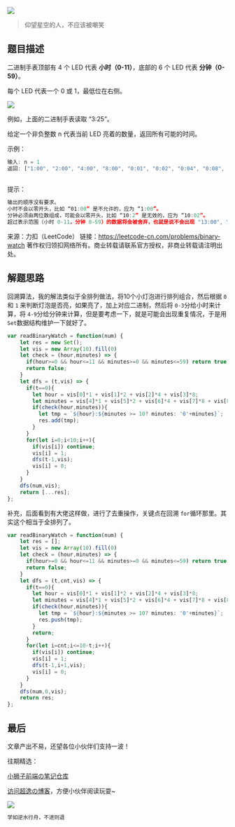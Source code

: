 ![](https://imgconvert.csdnimg.cn/aHR0cHM6Ly9jZG4uanNkZWxpdnIubmV0L2doL2Nob2NvbGF0ZTE5OTkvY2RuL2ltZy8yMDIwMDgyODE0NTUyMS5qcGc?x-oss-process=image/format,png)
>仰望星空的人，不应该被嘲笑

## 题目描述

二进制手表顶部有 4 个 LED 代表 **小时（0-11）**，底部的 6 个 LED 代表 **分钟（0-59）**。

每个 LED 代表一个 0 或 1，最低位在右侧。

![](https://img-blog.csdnimg.cn/20200915161300632.png?x-oss-process=image/watermark,type_ZmFuZ3poZW5naGVpdGk,shadow_10,text_aHR0cHM6Ly9ibG9nLmNzZG4ubmV0L3dlaXhpbl80MjQyOTcxOA==,size_16,color_FFFFFF,t_70#pic_center)


例如，上面的二进制手表读取 “3:25”。

给定一个非负整数 n 代表当前 LED 亮着的数量，返回所有可能的时间。

 

示例：

```javascript
输入: n = 1
返回: ["1:00", "2:00", "4:00", "8:00", "0:01", "0:02", "0:04", "0:08", "0:16", "0:32"]
 
```

提示：

```javascript
输出的顺序没有要求。
小时不会以零开头，比如 “01:00” 是不允许的，应为 “1:00”。
分钟必须由两位数组成，可能会以零开头，比如 “10:2” 是无效的，应为 “10:02”。
超过表示范围（小时 0-11，分钟 0-59）的数据将会被舍弃，也就是说不会出现 "13:00", "0:61" 等时间。
```

来源：力扣（LeetCode）
链接：https://leetcode-cn.com/problems/binary-watch
著作权归领扣网络所有。商业转载请联系官方授权，非商业转载请注明出处。



## 解题思路
回溯算法，我的解法类似于全排列做法，将10个小灯泡进行排列组合，然后根据 `0` 和 `1` 来判断灯泡是否亮，如果亮了，加上对应二进制，然后将 `0-3`分给小时来计算，将 `4-9`分给分钟来计算，但是要考虑一下，就是可能会出现重复情况，于是用 `Set`数据结构维护一下就好了。
```javascript
var readBinaryWatch = function(num) {
    let res = new Set();
    let vis = new Array(10).fill(0)
    let check = (hour,minutes) => {
      if(hour>=0 && hour<=11 && minutes>=0 && minutes<=59) return true;
      return false;
    }
    let dfs = (t,vis) => {
      if(t==0){
        let hour = vis[0]*1 + vis[1]*2 + vis[2]*4 + vis[3]*8;
        let minutes = vis[4]*1 + vis[5]*2 + vis[6]*4 + vis[7]*8 + vis[8]*16 + vis[9]*32;
        if(check(hour,minutes)){
          let tmp = `${hour}:${minutes >= 10? minutes: '0'+minutes}`;
          res.add(tmp);
        }
      }
      for(let i=0;i<10;i++){
        if(vis[i]) continue;
        vis[i] = 1;
        dfs(t-1,vis);
        vis[i] = 0;
      }
    }
    dfs(num,vis);
    return [...res];
};
```

补充，后面看到有大佬这样做，进行了去重操作，关键点在回溯 `for`循环那里。其实这个相当于全排列了。
```javascript
var readBinaryWatch = function(num) {
    let res = [];
    let vis = new Array(10).fill(0)
    let check = (hour,minutes) => {
      if(hour>=0 && hour<=11 && minutes>=0 && minutes<=59) return true;
      return false;
    }
    let dfs = (t,cnt,vis) => {
      if(t==0){
        let hour = vis[0]*1 + vis[1]*2 + vis[2]*4 + vis[3]*8;
        let minutes = vis[4]*1 + vis[5]*2 + vis[6]*4 + vis[7]*8 + vis[8]*16 + vis[9]*32;
        if(check(hour,minutes)){
          let tmp = `${hour}:${minutes >= 10? minutes: '0'+minutes}`;
          res.push(tmp);
        }
        return;
      }
      for(let i=cnt;i<=10-t;i++){
        if(vis[i]) continue;
        vis[i] = 1;
        dfs(t-1,i+1,vis);
        vis[i] = 0;
      }
    }
    dfs(num,0,vis);
    return res;
};
```

## 最后
文章产出不易，还望各位小伙伴们支持一波！

往期精选：

<a href="https://github.com/Chocolate1999/Front-end-learning-to-organize-notes">小狮子前端の笔记仓库</a>

<a href="https://yangchaoyi.vip/">访问超逸の博客</a>，方便小伙伴阅读玩耍~

![](https://img-blog.csdnimg.cn/2020090211491121.png#pic_center)

```javascript
学如逆水行舟，不进则退
```


